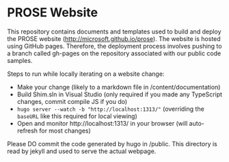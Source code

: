 # PROSE Website

This repository contains documents and templates used to build and deploy the PROSE website (http://microsoft.github.io/prose). The website is hosted using GitHub pages. Therefore, the deployment process involves pushing to a branch called gh-pages on the repository associated with our public code samples.

Steps to run while locally iterating on a website change:

 * Make your change (likely to a markdown file in /content/documentation)
 * Build Shim.sln in Visual Studio (only required if you made any TypeScript changes, commit compile JS if you do)
 * `hugo server --watch -b "http://localhost:1313/"` (overriding the `baseURL` like this required for local viewing)
 * Open and monitor http://localhost:1313/ in your browser (will auto-refresh for most changes)
 
Please DO commit the code generated by hugo in /public. This directory is read by jekyll and used to serve the actual webpage.